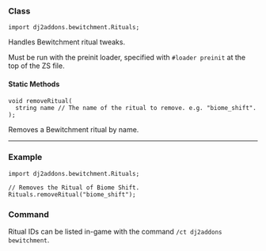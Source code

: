 ### Class

```zenscript
import dj2addons.bewitchment.Rituals;
```

Handles Bewitchment ritual tweaks.

Must be run with the preinit loader, specified with `#loader preinit` at the top of the ZS file.


#### Static Methods

```zenscript
void removeRitual(
  string name // The name of the ritual to remove. e.g. "biome_shift".
);
```

Removes a Bewitchment ritual by name.



---

### Example
```zenscript
import dj2addons.bewitchment.Rituals;

// Removes the Ritual of Biome Shift.
Rituals.removeRitual("biome_shift");
```
### Command
Ritual IDs can be listed in-game with the command `/ct dj2addons bewitchment`.
